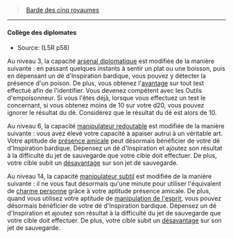 ﻿---
!Generic
Id: l5r_bard_hd.md#collège-des-diplomates
ParentLink: l5r_bard_hd.md#barde-des-cinq-royaumes
Name: Collège des diplomates
ParentName: Barde des cinq royaumes
NameLevel: 4
Source: (L5R p58)
Attributes: {}
---
> [Barde des cinq royaumes](hd_l5r_bard.md)

---

#### Collège des diplomates

- Source: (L5R p58)

Au niveau 3, la capacité [arsenal diplomatique](hd_bard_diplomats_arsenal_diplomatique.md) est modifiée de la manière suivante : en passant quelques instants à sentir un plat ou une boisson, puis en dépensant un dé d'Inspiration bardique, vous pouvez y détecter la présence d'un poison. De plus, vous obtenez l'[avantage](#avantage) sur tout test effectué afin de l'identifier. Vous devenez compétent avec les Outils d'empoisonneur. Si vous l'êtes déjà, lorsque vous effectuez un test le concernant, si vous obtenez moins de 10 sur votre d20, vous pouvez ignorer le résultat du dé. Considérez que le résultat du dé est alors de 10.

Au niveau 6, la capacité [manipulateur redoutable](hd_bard_diplomats_manipulateur_redoutable.md) est modifiée de la manière suivante : vous avez élevé votre capacité à apaiser autrui à un véritable art. Votre aptitude de [présence amicale](hd_l5r_bard_presence_amicale.md) peut désormais bénéficier de votre dé d'Inspiration bardique. Dépensez un dé d'Inspiration et ajoutez son résultat à la difficulté du jet de sauvegarde que votre cible doit effectuer. De plus, votre cible subit un [désavantage](#désavantage) sur son jet de sauvegarde.

Au niveau 14, la capacité [manipulateur subtil](hd_bard_diplomats_manipulateur_subtil.md) est modifiée de la manière suivante : il ne vous faut désormais qu'une minute pour utiliser l'équivalent de [charme personne](hd_spells_charme_personne.md) grâce à votre aptitude présence amicale. De plus, quand vous utilisez votre aptitude de [manipulation de l'esprit](hd_l5r_bard_manipulation_de_lesprit.md), vous pouvez désormais bénéficier de votre dé d'Inspiration bardique. Dépensez un dé d'Inspiration et ajoutez son résultat à la difficulté du jet de sauvegarde que votre cible doit effectuer. De plus, votre cible subit un [désavantage](#désavantage) sur son jet de sauvegarde.


